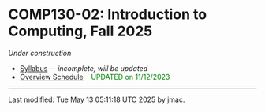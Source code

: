 # COMP130-02: Introduction to Computing, Fall 2025

*Under construction*

* [Syllabus](syllabus-5-12-2025.docx) -- _incomplete, will be updated_
* [Overview Schedule](comp130-schedule-5-13-2025.xlsx)  &nbsp;&nbsp;&nbsp;<font color="green">UPDATED on 11/12/2023</font>
<!-- * [Detailed schedule and resources](resources) -->
<!-- * [Textbook (Think Python)](https://greenteapress.com/wp/think-python-2e/) -->
<!-- * [Homework assignments](hw) -->
<!-- * [Labs](labs) -->
<!-- * [How do I get help in this course?](help.md) -->
<!-- * [Exams](exams.md)&nbsp;&nbsp;&nbsp;<font color="green">UPDATED on 12/3/2023</font> -->
<!-- * [Supplementary study guide](study-guide/study-guide-11-2-2023.docx) &nbsp;&nbsp;&nbsp;<font color="green">UPDATED on 11/2/2023</font> -->
<!-- * [Moodle](https://lms.dickinson.edu/course/view.php?id=52046) -->
<!-- * [Python Standard Library](https://docs.python.org/3/library/index.html) reference at python.org -->
<!--   - [string -->
<!--     methods](https://docs.python.org/3/library/stdtypes.html#string-methods), -->
<!--     in the Python Standard Library -->
<!--   - [Turtle graphics](https://docs.python.org/3/library/turtle.html), also in the Python Standard Library -->
<!-- * `graphics.py` module [documentation](https://mcsp.wartburg.edu/zelle/python/graphics/graphics/graphref.html), [code](https://mcsp.wartburg.edu/zelle/python/graphics.py), [author's Python page](https://mcsp.wartburg.edu/zelle/python/) -->
<!-- * [Readings](readings.md) -->
<!-- * [Acknowledgment](acknowledgment.md) -->


----
Last modified: Tue May 13 05:11:18 UTC 2025 by jmac.
